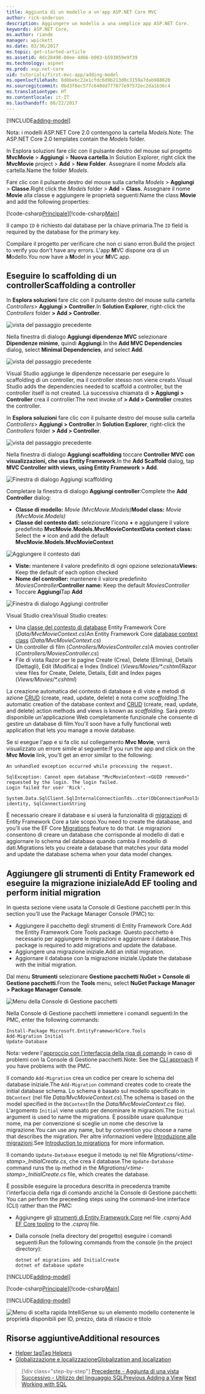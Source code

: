 ```yaml
---
title: Aggiunta di un modello a un'app ASP.NET Core MVC
author: rick-anderson
description: Aggiungere un modello a una semplice app ASP.NET Core.
keywords: ASP.NET Core,
ms.author: riande
manager: wpickett
ms.date: 03/30/2017
ms.topic: get-started-article
ms.assetid: 8dc28498-00ee-4d66-b903-b593059e9f39
ms.technology: aspnet
ms.prod: asp.net-core
uid: tutorials/first-mvc-app/adding-model
ms.openlocfilehash: 8d0bebc22e1cfdc6d9b213d0c3159a7dab988020
ms.sourcegitcommit: 0bd3f6ec577c648dd777877e97572ec2da1b36c4
ms.translationtype: HT
ms.contentlocale: it-IT
ms.lasthandoff: 08/22/2017
---
```

[!INCLUDE[adding-model](../../includes/mvc-intro/adding-model1.md)]

<span data-ttu-id="47543-104">Nota: i modelli ASP.NET Core 2.0 contengono la cartella *Models*.</span><span class="sxs-lookup"><span data-stu-id="47543-104">Note: The ASP.NET Core 2.0 templates contain the *Models* folder.</span></span>

<span data-ttu-id="47543-105">In Esplora soluzioni fare clic con il pulsante destro del mouse sul progetto **MvcMovie** > **Aggiungi** > **Nuova cartella**.</span><span class="sxs-lookup"><span data-stu-id="47543-105">In Solution Explorer, right click the **MvcMovie** project > **Add** > **New Folder**.</span></span> <span data-ttu-id="47543-106">Assegnare il nome *Models* alla cartella.</span><span class="sxs-lookup"><span data-stu-id="47543-106">Name the folder *Models*.</span></span>

<span data-ttu-id="47543-107">Fare clic con il pulsante destro del mouse sulla cartella *Models* > **Aggiungi** > **Classe**.</span><span class="sxs-lookup"><span data-stu-id="47543-107">Right click the *Models* folder > **Add** > **Class**.</span></span> <span data-ttu-id="47543-108">Assegnare il nome **Movie** alla classe e aggiungere le proprietà seguenti:</span><span class="sxs-lookup"><span data-stu-id="47543-108">Name the class **Movie** and add the following properties:</span></span>

<span data-ttu-id="47543-109">[!code-csharp[Principale](../../tutorials/first-mvc-app/start-mvc/sample/MvcMovie/Models/MovieNoEF.cs?name=snippet_1)]</span><span class="sxs-lookup"><span data-stu-id="47543-109">[!code-csharp[Main](../../tutorials/first-mvc-app/start-mvc/sample/MvcMovie/Models/MovieNoEF.cs?name=snippet_1)]</span></span>

<span data-ttu-id="47543-110">Il campo `ID` è richiesto dal database per la chiave primaria.</span><span class="sxs-lookup"><span data-stu-id="47543-110">The `ID` field is required by the database for the primary key.</span></span> 

<span data-ttu-id="47543-111">Compilare il progetto per verificare che non ci siano errori.</span><span class="sxs-lookup"><span data-stu-id="47543-111">Build the project to verify you don't have any errors.</span></span> <span data-ttu-id="47543-112">L'app **M**VC dispone ora di un **M**odello.</span><span class="sxs-lookup"><span data-stu-id="47543-112">You now have a **M**odel in your **M**VC app.</span></span>

## <a name="scaffolding-a-controller"></a><span data-ttu-id="47543-113">Eseguire lo scaffolding di un controller</span><span class="sxs-lookup"><span data-stu-id="47543-113">Scaffolding a controller</span></span>

<span data-ttu-id="47543-114">In **Esplora soluzioni** fare clic con il pulsante destro del mouse sulla cartella *Controllers*> **Aggiungi > Controller**.</span><span class="sxs-lookup"><span data-stu-id="47543-114">In **Solution Explorer**, right-click the *Controllers* folder **> Add > Controller**.</span></span>

![vista del passaggio precedente](adding-model/_static/add_controller.png)

<span data-ttu-id="47543-116">Nella finestra di dialogo **Aggiungi dipendenze MVC** selezionare **Dipendenze minime**, quindi **Aggiungi**.</span><span class="sxs-lookup"><span data-stu-id="47543-116">In the **Add MVC Dependencies** dialog, select **Minimal Dependencies**, and select **Add**.</span></span>

![vista del passaggio precedente](adding-model/_static/add_depend.png)

<span data-ttu-id="47543-118">Visual Studio aggiunge le dipendenze necessarie per eseguire lo scaffolding di un controller, ma il controller stesso non viene creato.</span><span class="sxs-lookup"><span data-stu-id="47543-118">Visual Studio adds the dependencies needed to scaffold a controller, but the controller itself is not created.</span></span> <span data-ttu-id="47543-119">La successiva chiamata di **> Aggiungi > Controller** crea il controller.</span><span class="sxs-lookup"><span data-stu-id="47543-119">The next invoke of **> Add > Controller** creates the controller.</span></span> 

<span data-ttu-id="47543-120">In **Esplora soluzioni** fare clic con il pulsante destro del mouse sulla cartella *Controllers*> **Aggiungi > Controller**.</span><span class="sxs-lookup"><span data-stu-id="47543-120">In **Solution Explorer**, right-click the *Controllers* folder **> Add > Controller**.</span></span>

![vista del passaggio precedente](adding-model/_static/add_controller.png)

<span data-ttu-id="47543-122">Nella finestra di dialogo **Aggiungi scaffolding** toccare **Controller MVC con visualizzazioni, che usa Entity Framework**.</span><span class="sxs-lookup"><span data-stu-id="47543-122">In the **Add Scaffold** dialog, tap **MVC Controller with views, using Entity Framework > Add**.</span></span>

![Finestra di dialogo Aggiungi scaffolding](adding-model/_static/add_scaffold2.png)

<span data-ttu-id="47543-124">Completare la finestra di dialogo **Aggiungi controller**:</span><span class="sxs-lookup"><span data-stu-id="47543-124">Complete the **Add Controller** dialog:</span></span>

* <span data-ttu-id="47543-125">**Classe di modello:** *Movie (MvcMovie.Models)*</span><span class="sxs-lookup"><span data-stu-id="47543-125">**Model class:** *Movie (MvcMovie.Models)*</span></span>
* <span data-ttu-id="47543-126">**Classe del contesto dati:** selezionare l'icona **+** e aggiungere il valore predefinito **MvcMovie.Models.MvcMovieContext**</span><span class="sxs-lookup"><span data-stu-id="47543-126">**Data context class:** Select the **+** icon and add the default **MvcMovie.Models.MvcMovieContext**</span></span>

![Aggiungere il contesto dati](adding-model/_static/dc.png)

* <span data-ttu-id="47543-128">**Viste:** mantenere il valore predefinito di ogni opzione selezionata</span><span class="sxs-lookup"><span data-stu-id="47543-128">**Views:** Keep the default of each option checked</span></span>
* <span data-ttu-id="47543-129">**Nome del controller:** mantenere il valore predefinito *MoviesController*</span><span class="sxs-lookup"><span data-stu-id="47543-129">**Controller name:** Keep the default *MoviesController*</span></span>
* <span data-ttu-id="47543-130">Toccare **Aggiungi**</span><span class="sxs-lookup"><span data-stu-id="47543-130">Tap **Add**</span></span>

![Finestra di dialogo Aggiungi controller](adding-model/_static/add_controller2.png)

<span data-ttu-id="47543-132">Visual Studio crea:</span><span class="sxs-lookup"><span data-stu-id="47543-132">Visual Studio creates:</span></span>

* <span data-ttu-id="47543-133">Una [classe del contesto di database](xref:data/ef-mvc/intro#create-the-database-context) Entity Framework Core (*Data/MvcMovieContext.cs*)</span><span class="sxs-lookup"><span data-stu-id="47543-133">An Entity Framework Core [database context class](xref:data/ef-mvc/intro#create-the-database-context) (*Data/MvcMovieContext.cs*)</span></span>
* <span data-ttu-id="47543-134">Un controller di film (*Controllers/MoviesController.cs*)</span><span class="sxs-lookup"><span data-stu-id="47543-134">A movies controller (*Controllers/MoviesController.cs*)</span></span>
* <span data-ttu-id="47543-135">File di vista Razor per le pagine Create (Crea), Delete (Elimina), Details (Dettagli), Edit (Modifica) e Index (Indice) (*Views/Movies/&ast;.cshtml*)</span><span class="sxs-lookup"><span data-stu-id="47543-135">Razor view files for Create, Delete, Details, Edit and Index pages (*Views/Movies/&ast;.cshtml*)</span></span>

<span data-ttu-id="47543-136">La creazione automatica del contesto di database e di viste e metodi di azione [CRUD](https://en.wikipedia.org/wiki/Create,_read,_update_and_delete) (create, read, update, delete) è nota come *scaffolding*.</span><span class="sxs-lookup"><span data-stu-id="47543-136">The automatic creation of the database context and [CRUD](https://en.wikipedia.org/wiki/Create,_read,_update_and_delete) (create, read, update, and delete) action methods and views is known as *scaffolding*.</span></span> <span data-ttu-id="47543-137">Sarà presto disponibile un'applicazione Web completamente funzionale che consente di gestire un database di film.</span><span class="sxs-lookup"><span data-stu-id="47543-137">You'll soon have a fully functional web application that lets you manage a movie database.</span></span>

<span data-ttu-id="47543-138">Se si esegue l'app e si fa clic sul collegamento **Mvc Movie**, verrà visualizzato un errore simile al seguente:</span><span class="sxs-lookup"><span data-stu-id="47543-138">If you run the app and click on the **Mvc Movie** link, you'll get an error similar to the following:</span></span>

```
An unhandled exception occurred while processing the request.

SqlException: Cannot open database "MvcMovieContext-<GUID removed>" requested by the login. The login failed.
Login failed for user 'Rick'.

System.Data.SqlClient.SqlInternalConnectionTds..ctor(DbConnectionPoolIdentity identity, SqlConnectionString 
```

<span data-ttu-id="47543-139">È necessario creare il database e si userà la funzionalità di [migrazioni](xref:data/ef-mvc/migrations) di Entity Framework Core a tale scopo.</span><span class="sxs-lookup"><span data-stu-id="47543-139">You need to create the database, and you'll use the EF Core [Migrations](xref:data/ef-mvc/migrations) feature to do that.</span></span> <span data-ttu-id="47543-140">Le migrazioni consentono di creare un database che corrisponde al modello di dati e aggiornare lo schema del database quando cambia il modello di dati.</span><span class="sxs-lookup"><span data-stu-id="47543-140">Migrations lets you create a database that matches your data model and update the database schema when your data model changes.</span></span>

## <a name="add-ef-tooling-and-perform-initial-migration"></a><span data-ttu-id="47543-141">Aggiungere gli strumenti di Entity Framework ed eseguire la migrazione iniziale</span><span class="sxs-lookup"><span data-stu-id="47543-141">Add EF tooling and perform initial migration</span></span>

<span data-ttu-id="47543-142">In questa sezione viene usata la Console di Gestione pacchetti per:</span><span class="sxs-lookup"><span data-stu-id="47543-142">In this section you'll use the Package Manager Console (PMC) to:</span></span>

* <span data-ttu-id="47543-143">Aggiungere il pacchetto degli strumenti di Entity Framework Core.</span><span class="sxs-lookup"><span data-stu-id="47543-143">Add the Entity Framework Core Tools package.</span></span> <span data-ttu-id="47543-144">Questo pacchetto è necessario per aggiungere le migrazioni e aggiornare il database.</span><span class="sxs-lookup"><span data-stu-id="47543-144">This package is required to add migrations and update the database.</span></span>
* <span data-ttu-id="47543-145">Aggiungere una migrazione iniziale.</span><span class="sxs-lookup"><span data-stu-id="47543-145">Add an initial migration.</span></span>
* <span data-ttu-id="47543-146">Aggiornare il database con la migrazione iniziale.</span><span class="sxs-lookup"><span data-stu-id="47543-146">Update the database with the initial migration.</span></span>

<span data-ttu-id="47543-147">Dal menu **Strumenti** selezionare **Gestione pacchetti NuGet > Console di Gestione pacchetti**.</span><span class="sxs-lookup"><span data-stu-id="47543-147">From the **Tools** menu, select **NuGet Package Manager > Package Manager Console**.</span></span>

<!-- following image shared with uid: tutorials/razor-pages/model -->
  ![Menu della Console di Gestione pacchetti](adding-model/_static/pmc.png)

<span data-ttu-id="47543-149">Nella Console di Gestione pacchetti immettere i comandi seguenti:</span><span class="sxs-lookup"><span data-stu-id="47543-149">In the PMC, enter the following commands:</span></span>

``` PMC
Install-Package Microsoft.EntityFrameworkCore.Tools
Add-Migration Initial
Update-Database
```

<span data-ttu-id="47543-150">Nota: vedere l'[approccio con l'interfaccia della riga di comando](#cli) in caso di problemi con la Console di Gestione pacchetti.</span><span class="sxs-lookup"><span data-stu-id="47543-150">Note: See the [CLI approach](#cli) if you have problems with the PMC.</span></span>

<span data-ttu-id="47543-151">Il comando `Add-Migration` crea un codice per creare lo schema del database iniziale.</span><span class="sxs-lookup"><span data-stu-id="47543-151">The `Add-Migration` command creates code to create the initial database schema.</span></span> <span data-ttu-id="47543-152">Lo schema è basato sul modello specificato in `DbContext` (nel file *Data/MvcMovieContext.cs*).</span><span class="sxs-lookup"><span data-stu-id="47543-152">The schema is based on the model specified in the `DbContext`(In the *Data/MvcMovieContext.cs* file).</span></span> <span data-ttu-id="47543-153">L'argomento `Initial` viene usato per denominare le migrazioni.</span><span class="sxs-lookup"><span data-stu-id="47543-153">The `Initial` argument is used to name the migrations.</span></span> <span data-ttu-id="47543-154">È possibile usare qualunque nome, ma per convenzione si sceglie un nome che descrive la migrazione.</span><span class="sxs-lookup"><span data-stu-id="47543-154">You can use any name, but by convention you choose a name that describes the migration.</span></span> <span data-ttu-id="47543-155">Per altre informazioni vedere [Introduzione alle migrazioni](xref:data/ef-mvc/migrations#introduction-to-migrations).</span><span class="sxs-lookup"><span data-stu-id="47543-155">See [Introduction to migrations](xref:data/ef-mvc/migrations#introduction-to-migrations) for more information.</span></span>

<span data-ttu-id="47543-156">Il comando `Update-Database` esegue il metodo `Up` nel file *Migrations/\<time-stamp>_InitialCreate.cs*, che crea il database.</span><span class="sxs-lookup"><span data-stu-id="47543-156">The `Update-Database` command runs the `Up` method in the *Migrations/\<time-stamp>_InitialCreate.cs* file, which creates the database.</span></span>

<span data-ttu-id="47543-157"><a name="cli"></a> È possibile eseguire la procedura descritta in precedenza tramite l'interfaccia della riga di comando anziché la Console di Gestione pacchetti:</span><span class="sxs-lookup"><span data-stu-id="47543-157"><a name="cli"></a> You can perform the preceeding steps using the command-line interface (CLI) rather than the PMC:</span></span>

* <span data-ttu-id="47543-158">Aggiungere gli [strumenti di Entity Framework Core](xref:data/ef-mvc/migrations#entity-framework-core-nuget-packages-for-migrations) nel file *.csproj*.</span><span class="sxs-lookup"><span data-stu-id="47543-158">Add [EF Core tooling](xref:data/ef-mvc/migrations#entity-framework-core-nuget-packages-for-migrations) to the *.csproj* file.</span></span>
* <span data-ttu-id="47543-159">Dalla console (nella directory del progetto) eseguire i comandi seguenti:</span><span class="sxs-lookup"><span data-stu-id="47543-159">Run the following commands from the console (in the project directory):</span></span>

  ```console
  dotnet ef migrations add InitialCreate
  dotnet ef database update
  ```     
  

[!INCLUDE[adding-model](../../includes/mvc-intro/adding-model3.md)]

<span data-ttu-id="47543-160">[!code-csharp[Principale](../../tutorials/first-mvc-app/start-mvc/sample/MvcMovie/Startup.cs?name=ConfigureServices&highlight=6-7)]</span><span class="sxs-lookup"><span data-stu-id="47543-160">[!code-csharp[Main](../../tutorials/first-mvc-app/start-mvc/sample/MvcMovie/Startup.cs?name=ConfigureServices&highlight=6-7)]</span></span>

[!INCLUDE[adding-model](../../includes/mvc-intro/adding-model4.md)]

![Menu di scelta rapida IntelliSense su un elemento modello contenente le proprietà disponibili per ID, prezzo, data di rilascio e titolo](adding-model/_static/ints.png)

## <a name="additional-resources"></a><span data-ttu-id="47543-162">Risorse aggiuntive</span><span class="sxs-lookup"><span data-stu-id="47543-162">Additional resources</span></span>

* [<span data-ttu-id="47543-163">Helper tag</span><span class="sxs-lookup"><span data-stu-id="47543-163">Tag Helpers</span></span>](xref:mvc/views/tag-helpers/intro)
* [<span data-ttu-id="47543-164">Globalizzazione e localizzazione</span><span class="sxs-lookup"><span data-stu-id="47543-164">Globalization and localization</span></span>](xref:fundamentals/localization)

>[!div class="step-by-step"]
<span data-ttu-id="47543-165">[Precedente - Aggiunta di una vista](adding-view.md)
[Successivo - Utilizzo del linguaggio SQL](working-with-sql.md)</span><span class="sxs-lookup"><span data-stu-id="47543-165">[Previous Adding a View](adding-view.md)
[Next Working with SQL](working-with-sql.md)</span></span>  
